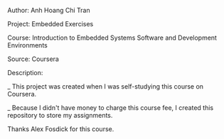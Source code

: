 
 Author: Anh Hoang Chi Tran

 Project: Embedded Exercises

 Course: Introduction to Embedded Systems Software and Development Environments

 Source: Coursera

 Description: 

  _ This project was created when I was self-studying this course on Coursera.

  _ Because I didn't have money to charge this course fee, I created this repository to store my assignments.

 Thanks Alex Fosdick for this course.
